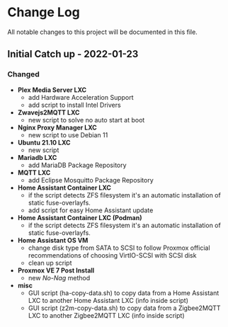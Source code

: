 
# Change Log
All notable changes to this project will be documented in this file.
 
 
## Initial Catch up - 2022-01-23
 
### Changed

- **Plex Media Server LXC**
  - add Hardware Acceleration Support
  - add script to install Intel Drivers
- **Zwavejs2MQTT LXC**
  - new script to solve no auto start at boot
- **Nginx Proxy Manager LXC** 
  - new script to use Debian 11
- **Ubuntu 21.10 LXC** 
  - new script
- **Mariadb LXC** 
  - add MariaDB Package Repository
- **MQTT LXC** 
  - add Eclipse Mosquitto Package Repository
- **Home Assistant Container LXC** 
  - if the script detects ZFS filesystem it's an automatic installation of static fuse-overlayfs.  
  - add script for easy Home Assistant update
- **Home Assistant Container LXC (Podman)** 
  - if the script detects ZFS filesystem it's an automatic installation of static fuse-overlayfs.
- **Home Assistant OS VM** 
  - change disk type from SATA to SCSI to follow Proxmox official recommendations of choosing VirtIO-SCSI with SCSI disk
  - clean up script
- **Proxmox VE 7 Post Install** 
  - new *No-Nag* method
- **misc**
  - GUI script (ha-copy-data.sh) to copy data from a Home Assistant LXC to another Home Assistant LXC (info inside script)
  - GUI script (z2m-copy-data.sh) to copy data from a Zigbee2MQTT LXC to another Zigbee2MQTT LXC (info inside script)
